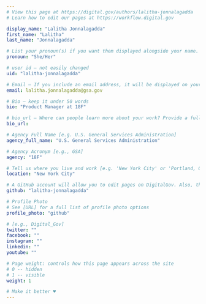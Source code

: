 ```yaml
---
# View this page at https://digital.gov/authors/lalitha-jonnalagadda
# Learn how to edit our pages at https://workflow.digital.gov

display_name: "Lalitha Jonnalagadda"
first_name: "Lalitha"
last_name: "Jonnalagadda"

# List your pronoun(s) if you want them displayed alongside your name. If blank, we'll use just your name. Learn more http://mypronouns.org
pronoun: "She/Her"

# user id — not easily changed
uid: "lalitha-jonnalagadda"

# Email — If you include an email address, it will be displayed on your profile page
email: lalitha.jonnalagadda@gsa.gov

# Bio — keep it under 50 words
bio: "Product Manager at 18F"

# bio_url — Where can people learn more about your work? Provide a full URL [e.g. 'https://www.example.gov/']
bio_url: 

# Agency Full Name [e.g. U.S. General Services Administration]
agency_full_name: "U.S. General Services Administration"

# Agency Acronym [e.g., GSA]
agency: "18F"

# Tell us where you live and work [e.g. 'New York City' or 'Portland, OR']
location: "New York City"

# A GitHub account will allow you to edit pages on DigitalGov. Also, the image used in your GitHub account can be used to populate your digital.gov profile photo. Learn more about getting a Github account at [URL]
github: "lalitha-jonnalagadda"

# Profile Photo
# See [URL] for a full list of profile photo options
profile_photo: "github"

# [e.g., Digital_Gov]
twitter: ""
facebook: ""
instagram: ""
linkedin: ""
youtube: ""

# Page weight: controls how this page appears across the site
# 0 -- hidden
# 1 -- visible
weight: 1

# Make it better ♥
---
```

